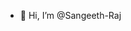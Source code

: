 - 👋 Hi, I’m @Sangeeth-Raj


<!---
Sangeeth-Raj/Sangeeth-Raj is a ✨ special ✨ repository because its `README.md` (this file) appears on your GitHub profile.
You can click the Preview link to take a look at your changes.
--->
